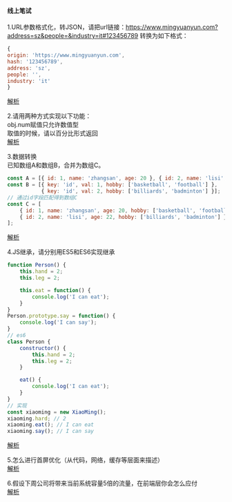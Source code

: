 #### 线上笔试
1.URL参数格式化，转JSON，请把url链接：https://www.mingyuanyun.com?address=sz&people=&industry=it#123456789  转换为如下格式：
``` javascript
{
origin: 'https://www.mingyuanyun.com',
hash: '123456789',
address: 'sz',
people: '',
industry: 'it'
}

```
[解析](https://github.com/Vitaminaq/interview-collection/issues/1)  

2.请用两种方式实现以下功能：  
obj.num赋值只允许数值型  
取值的时候，请以百分比形式返回  
[解析](https://github.com/Vitaminaq/interview-collection/issues/2)  
  
3.数据转换  
已知数组A和数组B，合并为数组C。
```javascript
const A = [{ id: 1, name: 'zhangsan', age: 20 }, { id: 2, name: 'lisi', age: 22 }];
const B = [{ key: 'id', val: 1, hobby: ['basketball', 'football'] },
           { key: 'id', val: 2, hobby: ['billiards', 'badminton'] }];
// 通过id字段匹配得到数组C
const C = [
    { id: 1, name: 'zhangsan', age: 20, hobby: ['basketball', 'football'] },
    { id: 2, name: 'lisi', age: 22, hobby: ['billiards', 'badminton'] }
];
```
[解析](https://www.baidu.com)  

4.JS继承，请分别用ES5和ES6实现继承
```javascript
function Person() {
    this.hand = 2;
    this.leg = 2;

    this.eat = function() {
        console.log('I can eat');
    }
}
Person.prototype.say = function() {
    console.log('I can say');
}
// es6
class Person {
    constructor() {
        this.hand = 2;
        this.leg = 2;
    }

    eat() {
        console.log('I can eat');
    }
}
// 实现
const xiaoming = new XiaoMing();
xiaoming.hard; // 2
xiaoming.eat(); // I can eat
xiaoming.say(); // I can say
```
[解析](https://www.baidu.com)  

5.怎么进行首屏优化（从代码，网络，缓存等层面来描述）  
[解析](https://www.baidu.com) 

6.假设下周公司将带来当前系统容量5倍的流量，在前端层你会怎么应付  
[解析](https://www.baidu.com) 
